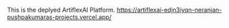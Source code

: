 This is the deplyed ArtiflexAI Platform.
https://artiflexai-edjn3iyqn-neranjan-pushpakumaras-projects.vercel.app/ 
